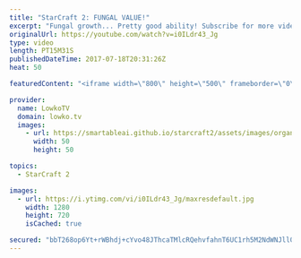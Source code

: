 ```yaml
---
title: "StarCraft 2: FUNGAL VALUE!"
excerpt: "Fungal growth... Pretty good ability! Subscribe for more videos: http://lowko.tv/youtube Hydra Ling Bane live game: https://goo.gl/8j31xd  In this live game of StarCraft 2 I play a Zerg versus Terran. I decide to play an passive Zergling Baneling Mutalisk style, while defending most of the early game."
originalUrl: https://youtube.com/watch?v=i0ILdr43_Jg
type: video
length: PT15M31S
publishedDateTime: 2017-07-18T20:31:26Z
heat: 50

featuredContent: "<iframe width=\"800\" height=\"500\" frameborder=\"0\" src=\"https://www.youtube.com/embed/i0ILdr43_Jg\" allow=\"accelerometer; autoplay; encrypted-media; gyroscope; picture-in-picture\" allowfullscreen></iframe>"

provider:
  name: LowkoTV
  domain: lowko.tv
  images:
    - url: https://smartableai.github.io/starcraft2/assets/images/organizations/lowko.tv-50x50.jpg
      width: 50
      height: 50

topics:
  - StarCraft 2

images:
  - url: https://i.ytimg.com/vi/i0ILdr43_Jg/maxresdefault.jpg
    width: 1280
    height: 720
    isCached: true

secured: "bbT268op6Yt+rWBhdj+cYvo48JThcaTMlcRQehvfahnT6UC1rh5M2NdWNJll0gxaBekR5oYGsGXyBxfijq3L+PjCFyc9m9YklwnpbleAg2JXxllm1HqfomM58oIQIdFd8UTzEOOgNAu6hj1HoM0bGU3r/X55i1BzYD9oE/bjpXKaMPyGCUh0xOImNPMYkurtlsB8Aw/96SfgvPnTQG7kSheIbvK+8j8PuUi9z9c4p8PRxYDOyfb5L18a8WDlvVyPfcvkLtWtMv2vNqD+BGs0UNZB8gAJkLVvWjDzYc7PIHGGQqNRDPGUDkht53yGNXYXrBySCqqc6rKJAEcnkjN+JAy6nIFnRurIHS7RDTigLRcVhOorqKNB5t4jmucNmGWXAaWIra0cbJnQp1b7VODMrcc9Q8CLNYWf/cwdeZVaMTo=;zjdbLmzUJfZerFPBaSa71w=="
---
```



